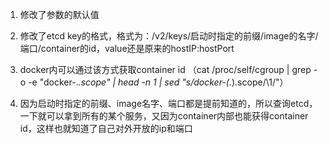 
1) 修改了参数的默认值

2) 修改了etcd key的格式，格式为：/v2/keys/启动时指定的前缀/image的名字/端口/container的id，value还是原来的hostIP:hostPort

3) docker内可以通过该方式获取container id （cat /proc/self/cgroup | grep -o  -e "docker-.*.scope" | head -n 1 | sed "s/docker-\(.*\).scope/\\1/"）

4) 因为启动时指定的前缀、image名字、端口都是提前知道的，所以查询etcd，一下就可以拿到所有的某个服务，又因为container内部也能获得container id，这样也就知道了自己对外开放的ip和端口
